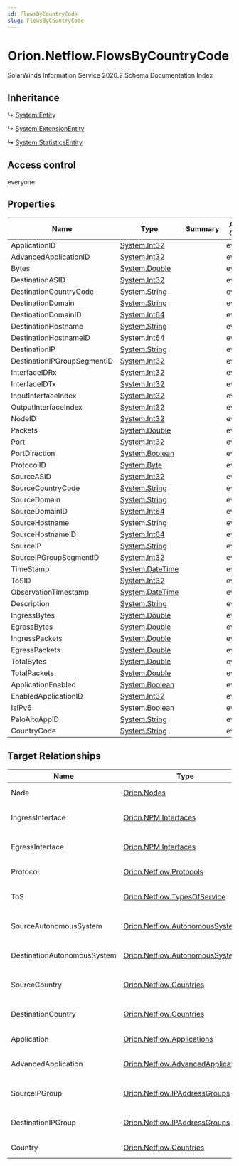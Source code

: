 ```yaml
---
id: FlowsByCountryCode
slug: FlowsByCountryCode
---
```


# Orion.Netflow.FlowsByCountryCode

SolarWinds Information Service 2020.2 Schema Documentation Index

## Inheritance

↳ [System.Entity](./../System/Entity)

↳ [System.ExtensionEntity](./../System/ExtensionEntity)

↳ [System.StatisticsEntity](./../System/StatisticsEntity)

## Access control

everyone

## Properties

| Name | Type | Summary | Access Control |
| ------ | ------ | ------ | ------ |
| ApplicationID | [System.Int32](https://docs.microsoft.com/en-us/dotnet/api/system.int32) |  | everyone |
| AdvancedApplicationID | [System.Int32](https://docs.microsoft.com/en-us/dotnet/api/system.int32) |  | everyone |
| Bytes | [System.Double](https://docs.microsoft.com/en-us/dotnet/api/system.double) |  | everyone |
| DestinationASID | [System.Int32](https://docs.microsoft.com/en-us/dotnet/api/system.int32) |  | everyone |
| DestinationCountryCode | [System.String](https://docs.microsoft.com/en-us/dotnet/api/system.string) |  | everyone |
| DestinationDomain | [System.String](https://docs.microsoft.com/en-us/dotnet/api/system.string) |  | everyone |
| DestinationDomainID | [System.Int64](https://docs.microsoft.com/en-us/dotnet/api/system.int64) |  | everyone |
| DestinationHostname | [System.String](https://docs.microsoft.com/en-us/dotnet/api/system.string) |  | everyone |
| DestinationHostnameID | [System.Int64](https://docs.microsoft.com/en-us/dotnet/api/system.int64) |  | everyone |
| DestinationIP | [System.String](https://docs.microsoft.com/en-us/dotnet/api/system.string) |  | everyone |
| DestinationIPGroupSegmentID | [System.Int32](https://docs.microsoft.com/en-us/dotnet/api/system.int32) |  | everyone |
| InterfaceIDRx | [System.Int32](https://docs.microsoft.com/en-us/dotnet/api/system.int32) |  | everyone |
| InterfaceIDTx | [System.Int32](https://docs.microsoft.com/en-us/dotnet/api/system.int32) |  | everyone |
| InputInterfaceIndex | [System.Int32](https://docs.microsoft.com/en-us/dotnet/api/system.int32) |  | everyone |
| OutputInterfaceIndex | [System.Int32](https://docs.microsoft.com/en-us/dotnet/api/system.int32) |  | everyone |
| NodeID | [System.Int32](https://docs.microsoft.com/en-us/dotnet/api/system.int32) |  | everyone |
| Packets | [System.Double](https://docs.microsoft.com/en-us/dotnet/api/system.double) |  | everyone |
| Port | [System.Int32](https://docs.microsoft.com/en-us/dotnet/api/system.int32) |  | everyone |
| PortDirection | [System.Boolean](https://docs.microsoft.com/en-us/dotnet/api/system.boolean) |  | everyone |
| ProtocolID | [System.Byte](https://docs.microsoft.com/en-us/dotnet/api/system.byte) |  | everyone |
| SourceASID | [System.Int32](https://docs.microsoft.com/en-us/dotnet/api/system.int32) |  | everyone |
| SourceCountryCode | [System.String](https://docs.microsoft.com/en-us/dotnet/api/system.string) |  | everyone |
| SourceDomain | [System.String](https://docs.microsoft.com/en-us/dotnet/api/system.string) |  | everyone |
| SourceDomainID | [System.Int64](https://docs.microsoft.com/en-us/dotnet/api/system.int64) |  | everyone |
| SourceHostname | [System.String](https://docs.microsoft.com/en-us/dotnet/api/system.string) |  | everyone |
| SourceHostnameID | [System.Int64](https://docs.microsoft.com/en-us/dotnet/api/system.int64) |  | everyone |
| SourceIP | [System.String](https://docs.microsoft.com/en-us/dotnet/api/system.string) |  | everyone |
| SourceIPGroupSegmentID | [System.Int32](https://docs.microsoft.com/en-us/dotnet/api/system.int32) |  | everyone |
| TimeStamp | [System.DateTime](https://docs.microsoft.com/en-us/dotnet/api/system.datetime) |  | everyone |
| ToSID | [System.Int32](https://docs.microsoft.com/en-us/dotnet/api/system.int32) |  | everyone |
| ObservationTimestamp | [System.DateTime](https://docs.microsoft.com/en-us/dotnet/api/system.datetime) |  | everyone |
| Description | [System.String](https://docs.microsoft.com/en-us/dotnet/api/system.string) |  | everyone |
| IngressBytes | [System.Double](https://docs.microsoft.com/en-us/dotnet/api/system.double) |  | everyone |
| EgressBytes | [System.Double](https://docs.microsoft.com/en-us/dotnet/api/system.double) |  | everyone |
| IngressPackets | [System.Double](https://docs.microsoft.com/en-us/dotnet/api/system.double) |  | everyone |
| EgressPackets | [System.Double](https://docs.microsoft.com/en-us/dotnet/api/system.double) |  | everyone |
| TotalBytes | [System.Double](https://docs.microsoft.com/en-us/dotnet/api/system.double) |  | everyone |
| TotalPackets | [System.Double](https://docs.microsoft.com/en-us/dotnet/api/system.double) |  | everyone |
| ApplicationEnabled | [System.Boolean](https://docs.microsoft.com/en-us/dotnet/api/system.boolean) |  | everyone |
| EnabledApplicationID | [System.Int32](https://docs.microsoft.com/en-us/dotnet/api/system.int32) |  | everyone |
| IsIPv6 | [System.Boolean](https://docs.microsoft.com/en-us/dotnet/api/system.boolean) |  | everyone |
| PaloAltoAppID | [System.String](https://docs.microsoft.com/en-us/dotnet/api/system.string) |  | everyone |
| CountryCode | [System.String](https://docs.microsoft.com/en-us/dotnet/api/system.string) |  | everyone |

## Target Relationships

| Name | Type | Notes |
| ------ | ------ | ------ |
| Node | [Orion.Nodes](./../Orion/Nodes) | Defined by relationship Orion.Netflow.NodesReferencesFlowsByCountryCode (System.Reference) |
| IngressInterface | [Orion.NPM.Interfaces](./../Orion.NPM/Interfaces) | Defined by relationship Orion.Netflow.IngressInterfacesReferencesFlowsByCountryCode (System.Reference) |
| EgressInterface | [Orion.NPM.Interfaces](./../Orion.NPM/Interfaces) | Defined by relationship Orion.Netflow.EgressInterfacesReferencesFlowsByCountryCode (System.Reference) |
| Protocol | [Orion.Netflow.Protocols](./../Orion.Netflow/Protocols) | Defined by relationship Orion.Netflow.ProtocolsReferencesFlowsByCountryCode (System.Reference) |
| ToS | [Orion.Netflow.TypesOfService](./../Orion.Netflow/TypesOfService) | Defined by relationship Orion.Netflow.TypesOfServiceReferencesFlowsByCountryCode (System.Reference) |
| SourceAutonomousSystem | [Orion.Netflow.AutonomousSystems](./../Orion.Netflow/AutonomousSystems) | Defined by relationship Orion.Netflow.SourceAutonomousSystemsReferencesFlowsByCountryCode (System.Reference) |
| DestinationAutonomousSystem | [Orion.Netflow.AutonomousSystems](./../Orion.Netflow/AutonomousSystems) | Defined by relationship Orion.Netflow.DestinationAutonomousSystemsReferencesFlowsByCountryCode (System.Reference) |
| SourceCountry | [Orion.Netflow.Countries](./../Orion.Netflow/Countries) | Defined by relationship Orion.Netflow.SourceCountryReferencesFlowsByCountryCode (System.Reference) |
| DestinationCountry | [Orion.Netflow.Countries](./../Orion.Netflow/Countries) | Defined by relationship Orion.Netflow.DestinationCountryReferencesFlowsByCountryCode (System.Reference) |
| Application | [Orion.Netflow.Applications](./../Orion.Netflow/Applications) | Defined by relationship Orion.Netflow.ApplicationReferencesFlowsByCountryCode (System.Reference) |
| AdvancedApplication | [Orion.Netflow.AdvancedApplications](./../Orion.Netflow/AdvancedApplications) | Defined by relationship Orion.Netflow.AdvancedApplicationReferencesFlowsByCountryCode (System.Reference) |
| SourceIPGroup | [Orion.Netflow.IPAddressGroups](./../Orion.Netflow/IPAddressGroups) | Defined by relationship Orion.Netflow.SourceIPAddressGroupsReferencesFlowsByCountryCode (System.Reference) |
| DestinationIPGroup | [Orion.Netflow.IPAddressGroups](./../Orion.Netflow/IPAddressGroups) | Defined by relationship Orion.Netflow.DestinationIPAddressGroupsReferencesFlowsByCountryCode (System.Reference) |
| Country | [Orion.Netflow.Countries](./../Orion.Netflow/Countries) | Defined by relationship Orion.Netflow.FlowsByCountryCodeReferencesCountry (System.Reference) |

